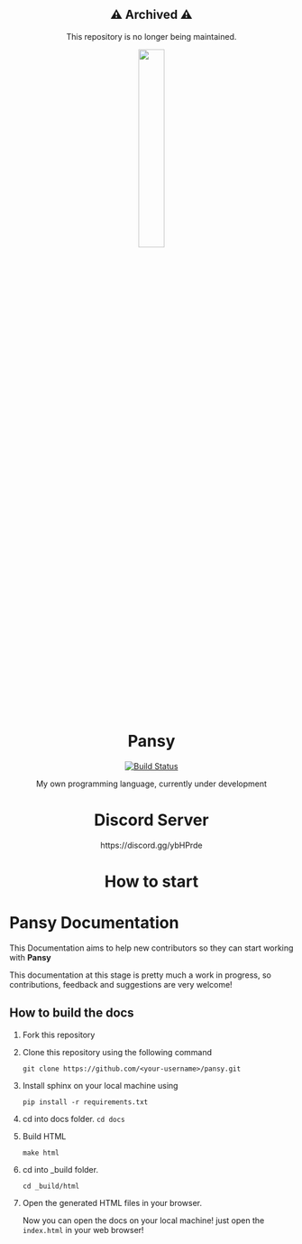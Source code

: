<h2 align="center">
  ⚠️ Archived ⚠️
</h2>

<p align="center">
  This repository is no longer being maintained.
</p>

<p align="center">
  <img width="30%" height="30%" src="images/Pansy.png">
</p>

<h1 align="center">
  Pansy
</h1>

<p align="center">
  <a href="https://semaphoreci.com/andrefpoliveira/pansy">
    <img src="https://semaphoreci.com/api/v1/andrefpoliveira/pansy/branches/master/badge.svg" alt="Build Status" />
  </a>
</p>

<p align="center"> 
  My own programming language, currently under development
</p>

<h1 align="center">
  Discord Server
</h1>
<p align="center">
  https://discord.gg/ybHPrde
</p>


<h1 align="center">
  How to start
</h1>

Pansy Documentation
===================

This Documentation aims to help new contributors so they can start working with **Pansy**

This documentation at this stage is pretty much a work in progress, so 
contributions, feedback and suggestions are very welcome!

How to build the docs
---------------------

1. Fork this repository

2. Clone this repository using the following command

    ``git clone https://github.com/<your-username>/pansy.git``

3. Install sphinx on your local machine using

    ``pip install -r requirements.txt``

4. cd into docs folder.
    ``cd docs``

5. Build HTML

    ``make html``

6. cd into _build folder.
    
    ``cd _build/html``

7. Open the generated HTML files in your browser.
    
    Now you can open the docs  on your local machine! just open the `index.html` in your web browser!
